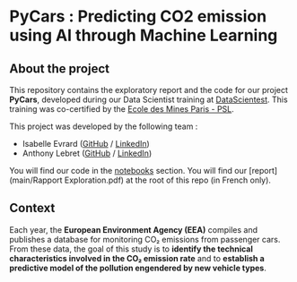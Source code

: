 # PyCars : Predicting CO2 emission using AI through Machine Learning

## About the project

This repository contains the exploratory report and the code for our project **PyCars**, developed during our Data Scientist training at [DataScientest](https://datascientest.com/). This training was co-certified by the [Ecole des Mines Paris - PSL](https://www.minesparis.psl.eu/).

This project was developed by the following team :

- Isabelle Evrard ([GitHub](https://github.com/) / [LinkedIn](https://www.linkedin.com/in/isabelle-evrard-82a6b2253/))
- Anthony Lebret ([GitHub](https://github.com/AnthonyLebret) / [LinkedIn](https://linkedin.com/in/anthony-lebret-a7aabb176))

You will find our code in the [notebooks](./notebooks) section.
You will find our [report](main/Rapport Exploration.pdf) at the root of this repo (in French only).

## Context

Each year, the **European Environment Agency (EEA)** compiles and publishes a database for monitoring CO₂ emissions from passenger cars.
From these data, the goal of this study is to **identify the technical characteristics involved in the CO₂ emission rate** and to **establish a predictive model of the pollution engendered by new vehicle types**.
